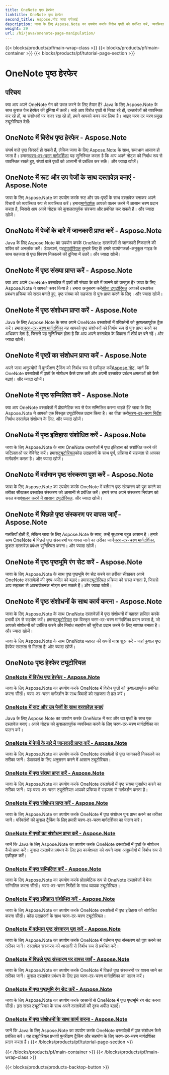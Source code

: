 ```yaml
---
title: OneNote पृष्ठ हेरफेर
linktitle: OneNote पृष्ठ हेरफेर
second_title: Aspose.नोट जावा एपीआई
description: जावा के लिए Aspose.Note का उपयोग करके विरोध पृष्ठों को प्रबंधित करें, व्यवस्थित दस्तावेज़ बनाएं और OneNote में संशोधनों को ट्रैक करें। कुशल दस्तावेज़ प्रबंधन के लिए चरण-दर-चरण ट्यूटोरियल।
weight: 29
url: /hi/java/onenote-page-manipulation/
---
```


{{< blocks/products/pf/main-wrap-class >}}
{{< blocks/products/pf/main-container >}}
{{< blocks/products/pf/tutorial-page-section >}}

# OneNote पृष्ठ हेरफेर


## परिचय

क्या आप अपने OneNote गेम को उन्नत करने के लिए तैयार हैं? Java के लिए Aspose.Note के साथ कुशल पेज हेरफेर की दुनिया में उतरें। चाहे आप विरोध पृष्ठों से निपट रहे हों, दस्तावेज़ों को व्यवस्थित कर रहे हों, या संशोधनों पर नज़र रख रहे हों, हमने आपको कवर कर लिया है। आइए चरण दर चरण प्रमुख ट्यूटोरियल देखें:

## OneNote में विरोध पृष्ठ हेरफेर - Aspose.Note
 संघर्ष वाले पृष्ठ सिरदर्द हो सकते हैं, लेकिन जावा के लिए Aspose.Note के साथ, समाधान आसान हो जाता है। हमारा[चरण-दर-चरण मार्गदर्शिका](./conflict-page-manipulation/) यह सुनिश्चित करता है कि आप अपने नोट्स को निर्बाध रूप से व्यवस्थित रखते हुए, संघर्ष वाले पृष्ठों को आसानी से प्रबंधित कर सकें। और ज्यादा खोजें।

## OneNote में रूट और उप पेजों के साथ दस्तावेज़ बनाएं - Aspose.Note
 जावा के लिए Aspose.Note का उपयोग करके रूट और उप-पृष्ठों के साथ दस्तावेज़ बनाकर अपने विचारों को व्यवस्थित रूप से व्यवस्थित करें। हमारा[मार्गदर्शक](./create-document-with-root-and-sub-pages/) आपको पालन करने में आसान चरण प्रदान करता है, जिससे आप अपने नोट्स को कुशलतापूर्वक संरचना और प्रबंधित कर सकते हैं। और ज्यादा खोजें।

## OneNote में पेजों के बारे में जानकारी प्राप्त करें - Aspose.Note
 Java के लिए Aspose.Note का उपयोग करके OneNote दस्तावेज़ों से जानकारी निकालने की शक्ति को अनलॉक करें। डेवलपर्स, यह[ट्यूटोरियल](./get-information-about-pages/) तुम्हारे लिए है! हमारे उपयोगकर्ता-अनुकूल गाइड के साथ सहजता से पृष्ठ विवरण निकालने की दुनिया में उतरें। और ज्यादा खोजें।

## OneNote में पृष्ठ संख्या प्राप्त करें - Aspose.Note
 क्या आप अपने OneNote दस्तावेज़ में पृष्ठों की संख्या के बारे में जानने को उत्सुक हैं? जावा के लिए Aspose.Note ने आपको कवर किया है। हमारा अनुसरण करें[सीधा ट्यूटोरियल](./get-page-count/) आपकी दस्तावेज़ प्रबंधन प्रक्रिया को सरल बनाते हुए, पृष्ठ संख्या को सहजता से पुनः प्राप्त करने के लिए। और ज्यादा खोजें।

## OneNote में पृष्ठ संशोधन प्राप्त करें - Aspose.Note
Java के लिए Aspose.Note के साथ अपने OneNote दस्तावेज़ों में परिवर्तनों को कुशलतापूर्वक ट्रैक करें। हमारा[चरण-दर-चरण मार्गदर्शिका](./get-page-revisions/) यह आपको पृष्ठ संशोधनों को निर्बाध रूप से पुनः प्राप्त करने का अधिकार देता है, जिससे यह सुनिश्चित होता है कि आप अपने दस्तावेज़ के विकास में शीर्ष पर बने रहें। और ज्यादा खोजें।

## OneNote में पृष्ठों का संशोधन प्राप्त करें - Aspose.Note
 अपने जावा अनुप्रयोगों में पुनरीक्षण ट्रैकिंग को निर्बाध रूप से एकीकृत करें[Aspose.नोट](https://link-to-aspose.note). जानें कि OneNote दस्तावेज़ों में पृष्ठों के संशोधन कैसे प्राप्त करें और अपनी दस्तावेज़ प्रबंधन क्षमताओं को कैसे बढ़ाएं। और ज्यादा खोजें।

## OneNote में पृष्ठ सम्मिलित करें - Aspose.Note
 क्या आप OneNote दस्तावेज़ों में प्रोग्रामेटिक रूप से पेज सम्मिलित करना चाहते हैं? जावा के लिए Aspose.Note ने आपको एक विस्तृत ट्यूटोरियल प्रदान किया है। का पीछा करो[चरण-दर-चरण निर्देश](./insert-pages/) निर्बाध दस्तावेज़ संशोधन के लिए. और ज्यादा खोजें।

## OneNote में पृष्ठ इतिहास संशोधित करें - Aspose.Note
 जावा के लिए Aspose.Note के साथ OneNote दस्तावेज़ों में पृष्ठ इतिहास को संशोधित करने की जटिलताओं पर नेविगेट करें। हमारा[ट्यूटोरियल](./modify-page-history/)कोड उदाहरणों के साथ पूर्ण, प्रक्रिया में सहजता से आपका मार्गदर्शन करता है। और ज्यादा खोजें।

## OneNote में वर्तमान पृष्ठ संस्करण पुश करें - Aspose.Note
 जावा के लिए Aspose.Note का उपयोग करके OneNote में वर्तमान पृष्ठ संस्करण को पुश करने का तरीका सीखकर दस्तावेज़ संस्करण को आसानी से प्रबंधित करें। हमारे साथ अपने संस्करण नियंत्रण को सरल बनाएं[पालन करने में आसान ट्यूटोरियल](./push-current-page-version/). और ज्यादा खोजें।

## OneNote में पिछले पृष्ठ संस्करण पर वापस जाएँ - Aspose.Note
 गलतियाँ होती हैं, लेकिन जावा के लिए Aspose.Note के साथ, उन्हें सुधारना बहुत आसान है। हमारे साथ OneNote में पिछले पृष्ठ संस्करणों पर वापस जाने का तरीका जानें[चरण-दर-चरण मार्गदर्शिका](./roll-back-to-previous-page-version/), कुशल दस्तावेज़ प्रबंधन सुनिश्चित करना। और ज्यादा खोजें।

## OneNote में पृष्ठ पृष्ठभूमि रंग सेट करें - Aspose.Note
 जावा के लिए Aspose.Note के साथ पृष्ठ पृष्ठभूमि रंग सेट करने का तरीका सीखकर अपने OneNote दस्तावेज़ों की दृश्य अपील को बढ़ाएं। हमारा[ट्यूटोरियल](./set-page-background-color/) प्रक्रिया को सरल बनाता है, जिससे आप सहजता से आश्चर्यजनक नोट्स बना सकते हैं। और ज्यादा खोजें।

## OneNote में पृष्ठ संशोधनों के साथ कार्य करना - Aspose.Note
जावा के लिए Aspose.Note के साथ OneNote दस्तावेज़ों में पृष्ठ संशोधनों में महारत हासिल करके प्रभावी ढंग से सहयोग करें। हमारा[ट्यूटोरियल](./working-with-page-revisions/) एक विस्तृत चरण-दर-चरण मार्गदर्शिका प्रदान करता है, जो आपको संशोधनों को प्रबंधित करने और निर्बाध सहयोग की सुविधा प्रदान करने के लिए सशक्त बनाता है। और ज्यादा खोजें।

जावा के लिए Aspose.Note के साथ OneNote महारत की अपनी यात्रा शुरू करें - जहां कुशल पृष्ठ हेरफेर सरलता से मिलता है! और ज्यादा खोजें।
## OneNote पृष्ठ हेरफेर ट्यूटोरियल
### [OneNote में विरोध पृष्ठ हेरफेर - Aspose.Note](./conflict-page-manipulation/)
जावा के लिए Aspose.Note का उपयोग करके OneNote में विरोध पृष्ठों को कुशलतापूर्वक प्रबंधित करना सीखें। चरण-दर-चरण मार्गदर्शन के साथ विवादों को सहजता से हल करें।
### [OneNote में रूट और उप पेजों के साथ दस्तावेज़ बनाएं](./create-document-with-root-and-sub-pages/)
Java के लिए Aspose.Note का उपयोग करके OneNote में रूट और उप पृष्ठों के साथ एक दस्तावेज़ बनाएं। अपने नोट्स को कुशलतापूर्वक व्यवस्थित करने के लिए चरण-दर-चरण मार्गदर्शिका का पालन करें।
### [OneNote में पेजों के बारे में जानकारी प्राप्त करें - Aspose.Note](./get-information-about-pages/)
जावा के लिए Aspose.Note का उपयोग करके OneNote दस्तावेज़ों से पृष्ठ जानकारी निकालने का तरीका जानें। डेवलपर्स के लिए अनुसरण करने में आसान ट्यूटोरियल।
### [OneNote में पृष्ठ संख्या प्राप्त करें - Aspose.Note](./get-page-count/)
जावा के लिए Aspose.Note का उपयोग करके OneNote दस्तावेज़ों में पृष्ठ संख्या पुनर्प्राप्त करने का तरीका जानें। यह चरण-दर-चरण ट्यूटोरियल आपको प्रक्रिया में सहजता से मार्गदर्शन करता है।
### [OneNote में पृष्ठ संशोधन प्राप्त करें - Aspose.Note](./get-page-revisions/)
जावा के लिए Aspose.Note का उपयोग करके OneNote में पृष्ठ संशोधन पुनः प्राप्त करने का तरीका जानें। परिवर्तनों की कुशल ट्रैकिंग के लिए हमारी चरण-दर-चरण मार्गदर्शिका का पालन करें।
### [OneNote में पृष्ठों का संशोधन प्राप्त करें - Aspose.Note](./get-revisions-of-pages/)
जानें कि Java के लिए Aspose.Note का उपयोग करके OneNote दस्तावेज़ों में पृष्ठों के संशोधन कैसे प्राप्त करें। कुशल दस्तावेज़ प्रबंधन के लिए इस कार्यक्षमता को अपने जावा अनुप्रयोगों में निर्बाध रूप से एकीकृत करें।
### [OneNote में पृष्ठ सम्मिलित करें - Aspose.Note](./insert-pages/)
जावा के लिए Aspose.Note का उपयोग करके प्रोग्रामेटिक रूप से OneNote दस्तावेज़ों में पेज सम्मिलित करना सीखें। चरण-दर-चरण निर्देशों के साथ व्यापक ट्यूटोरियल।
### [OneNote में पृष्ठ इतिहास संशोधित करें - Aspose.Note](./modify-page-history/)
जावा के लिए Aspose.Note का उपयोग करके OneNote दस्तावेज़ों में पृष्ठ इतिहास को संशोधित करना सीखें। कोड उदाहरणों के साथ चरण-दर-चरण ट्यूटोरियल।
### [OneNote में वर्तमान पृष्ठ संस्करण पुश करें - Aspose.Note](./push-current-page-version/)
जावा के लिए Aspose.Note का उपयोग करके OneNote में वर्तमान पृष्ठ संस्करण को पुश करने का तरीका जानें। दस्तावेज़ संस्करण को आसानी से निर्बाध रूप से प्रबंधित करें।
### [OneNote में पिछले पृष्ठ संस्करण पर वापस जाएँ - Aspose.Note](./roll-back-to-previous-page-version/)
जावा के लिए Aspose.Note का उपयोग करके OneNote में पिछले पृष्ठ संस्करणों पर वापस जाने का तरीका जानें। कुशल दस्तावेज़ प्रबंधन के लिए इस चरण-दर-चरण मार्गदर्शिका का पालन करें।
### [OneNote में पृष्ठ पृष्ठभूमि रंग सेट करें - Aspose.Note](./set-page-background-color/)
जावा के लिए Aspose.Note का उपयोग करके आसानी से OneNote में पृष्ठ पृष्ठभूमि रंग सेट करना सीखें। इस सरल ट्यूटोरियल के साथ अपने दस्तावेज़ों की दृश्य अपील बढ़ाएँ।
### [OneNote में पृष्ठ संशोधनों के साथ कार्य करना - Aspose.Note](./working-with-page-revisions/)
जानें कि Java के लिए Aspose.Note का उपयोग करके OneNote दस्तावेज़ों में पृष्ठ संशोधन कैसे प्रबंधित करें। यह ट्यूटोरियल प्रभावी पुनरीक्षण ट्रैकिंग और सहयोग के लिए चरण-दर-चरण मार्गदर्शिका प्रदान करता है।
{{< /blocks/products/pf/tutorial-page-section >}}

{{< /blocks/products/pf/main-container >}}
{{< /blocks/products/pf/main-wrap-class >}}

{{< blocks/products/products-backtop-button >}}
